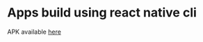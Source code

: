 # Apps build using react native cli

APK available [here](https://drive.google.com/drive/folders/1KvLRfAuOdwv32q7lt9i57hweot4mpp2k)
